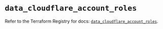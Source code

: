 # `data_cloudflare_account_roles`

Refer to the Terraform Registry for docs: [`data_cloudflare_account_roles`](https://registry.terraform.io/providers/cloudflare/cloudflare/5.11.0/docs/data-sources/account_roles).
